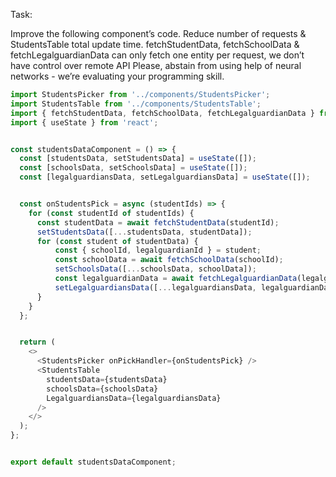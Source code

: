 Task:

Improve the following component’s code. Reduce number of requests & StudentsTable total update time.
fetchStudentData, fetchSchoolData & fetchLegalguardianData can only fetch one entity per request, we don’t have control over remote API
Please, abstain from using help of neural networks - we’re evaluating your programming skill.

```js
import StudentsPicker from '../components/StudentsPicker';
import StudentsTable from '../components/StudentsTable';
import { fetchStudentData, fetchSchoolData, fetchLegalguardianData } from '../utils';
import { useState } from 'react';


const studentsDataComponent = () => {
  const [studentsData, setStudentsData] = useState([]);
  const [schoolsData, setSchoolsData] = useState([]);
  const [legalguardiansData, setLegalguardiansData] = useState([]);


  const onStudentsPick = async (studentIds) => {
    for (const studentId of studentIds) {
      const studentData = await fetchStudentData(studentId);
      setStudentsData([...studentsData, studentData]);
      for (const student of studentData) {
          const { schoolId, legalguardianId } = student;
          const schoolData = await fetchSchoolData(schoolId);
          setSchoolsData([...schoolsData, schoolData]);
          const legalguardianData = await fetchLegalguardianData(legalguardianId);
          setLegalguardiansData([...legalguardiansData, legalguardianData]);
      }
    }
  };


  return (
    <>
      <StudentsPicker onPickHandler={onStudentsPick} />
      <StudentsTable
        studentsData={studentsData}
        schoolsData={schoolsData}
        LegalguardiansData={legalguardiansData}
      />
    </>
  );
};


export default studentsDataComponent;
```